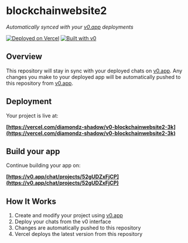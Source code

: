 # blockchainwebsite2

*Automatically synced with your [v0.app](https://v0.app) deployments*

[![Deployed on Vercel](https://img.shields.io/badge/Deployed%20on-Vercel-black?style=for-the-badge&logo=vercel)](https://vercel.com/diamondz-shadow/v0-blockchainwebsite2-3k)
[![Built with v0](https://img.shields.io/badge/Built%20with-v0.app-black?style=for-the-badge)](https://v0.app/chat/projects/52gUDZxFjCP)

## Overview

This repository will stay in sync with your deployed chats on [v0.app](https://v0.app).
Any changes you make to your deployed app will be automatically pushed to this repository from [v0.app](https://v0.app).

## Deployment

Your project is live at:

**[https://vercel.com/diamondz-shadow/v0-blockchainwebsite2-3k](https://vercel.com/diamondz-shadow/v0-blockchainwebsite2-3k)**

## Build your app

Continue building your app on:

**[https://v0.app/chat/projects/52gUDZxFjCP](https://v0.app/chat/projects/52gUDZxFjCP)**

## How It Works

1. Create and modify your project using [v0.app](https://v0.app)
2. Deploy your chats from the v0 interface
3. Changes are automatically pushed to this repository
4. Vercel deploys the latest version from this repository